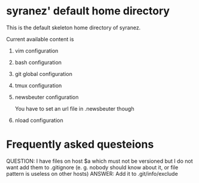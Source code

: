 # syranez' default home directory

This is the default skeleton home directory of syranez.

Current available content is

1. vim configuration
2. bash configuration
3. git global configuration
4. tmux configuration
5. newsbeuter configuration

    You have to set an url file in .newsbeuter though
6. nload configuration

# Frequently asked questeions

QUESTION: I have files on host $a which must not be versioned but I do not want add them to .gitignore (e. g. nobody should know about it, or file pattern is useless on other hosts)
ANSWER: Add it to .git/info/exclude

